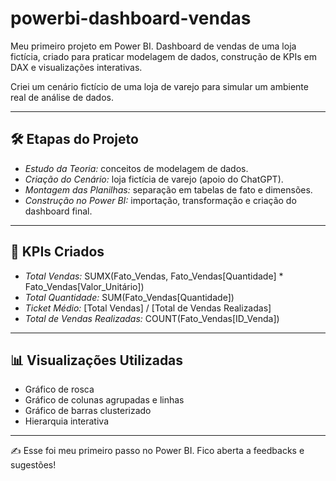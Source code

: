 # powerbi-dashboard-vendas
Meu primeiro projeto em Power BI. Dashboard de vendas de uma loja fictícia, criado para praticar modelagem de dados, construção de KPIs em DAX e visualizações interativas.

Criei um cenário fictício de uma loja de varejo para simular um ambiente real de análise de dados.

---

## 🛠️ Etapas do Projeto
- *Estudo da Teoria:* conceitos de modelagem de dados.
- *Criação do Cenário:* loja fictícia de varejo (apoio do ChatGPT).
- *Montagem das Planilhas:* separação em tabelas de fato e dimensões.
- *Construção no Power BI:* importação, transformação e criação do dashboard final.

---

## 📌 KPIs Criados
- *Total Vendas:* SUMX(Fato_Vendas, Fato_Vendas[Quantidade] * Fato_Vendas[Valor_Unitário])
- *Total Quantidade:* SUM(Fato_Vendas[Quantidade])
- *Ticket Médio:* [Total Vendas] / [Total de Vendas Realizadas]
- *Total de Vendas Realizadas:* COUNT(Fato_Vendas[ID_Venda])

---

## 📊 Visualizações Utilizadas
- Gráfico de rosca
- Gráfico de colunas agrupadas e linhas
- Gráfico de barras clusterizado
- Hierarquia interativa

---

✍️ Esse foi meu primeiro passo no Power BI. Fico aberta a feedbacks e sugestões!
